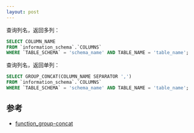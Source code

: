 ```yaml
---
layout: post
---
```


查询列名，返回多列：

```sql
SELECT COLUMN_NAME 
FROM `information_schema`.`COLUMNS` 
WHERE `TABLE_SCHEMA` = 'schema_name' AND TABLE_NAME = 'table_name';
```

查询列名，返回单列：

```sql
SELECT GROUP_CONCAT(COLUMN_NAME SEPARATOR ',') 
FROM `information_schema`.`COLUMNS` 
WHERE `TABLE_SCHEMA` = 'schema_name' AND TABLE_NAME = 'table_name';
```

## 参考

- [function_group-concat](https://dev.mysql.com/doc/refman/8.0/en/group-by-functions.html#function_group-concat)